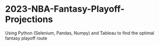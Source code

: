 # 2023-NBA-Fantasy-Playoff-Projections
Using Python (Selenium, Pandas, Numpy) and Tableau to find the optimal fantasy playoff route
